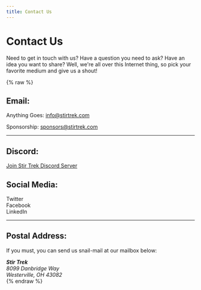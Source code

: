 ```yaml
---
title: Contact Us
---
```


# Contact Us
<div class="icon-hr"></div>

Need to get in touch with us? Have a question you need to ask? Have an idea you want to share? Well, we're all over this Internet thing, so pick your favorite medium and give us a shout!

{% raw %}
<div class="row">
    <div id="contact" class="col-md-4">
        <h2>Email:</h2>
        <p>
            Anything Goes: <a href="mailto:info@stirtrek.com?subject=[Stir Trek] Question ref:site">info@stirtrek.com</a>
        </p>
        <p>
            Sponsorship: <a href="mailto:sponsors@stirtrek.com?subject=[Stir Trek Sponsorship] Question ref:site">sponsors@stirtrek.com</a>
        </p>
        <hr>
        <h2>Discord:</h2>
        <a href="https://discord.gg/vkcS8y5Wvz" target="_blank">Join Stir Trek Discord Server</a>
    </div>
    <div class="col-md-8">
        <h2>Social Media:</h2>
        <div>
            <div class="socialMediaLink">
                <a href="http://www.Twitter.com/StirTrek" target="_blank" class="btn btn-social-icon btn-twitter"><i class="fa fa-twitter"></i></a>
                <span>Twitter</span>
            </div>
        </div>
        <div>
            <div class="socialMediaLink">
                <a href="http://www.Facebook.com/StirTrek" target="_blank" class="btn btn-social-icon btn-facebook"><i class="fa fa-facebook"></i></a>
                <span>Facebook</span>
            </div>
        </div>
        <div>
            <div class="socialMediaLink">
                <a href="https://www.linkedin.com/grp/home?gid=3355555" target="_blank" class="btn btn-social-icon btn-linkedin"><i class="fa fa-linkedin"></i></a>
                <span>LinkedIn</span>
            </div>
        </div>
        <hr>
        <h2>Postal Address:</h2>
        <p>If you must, you can send us snail-mail at our mailbox below:</p>
        <address>
            <strong>Stir Trek</strong><br>
            8099 Danbridge Way<br>
            Westerville, OH 43082
        </address>
    </div>
</div>
{% endraw %}